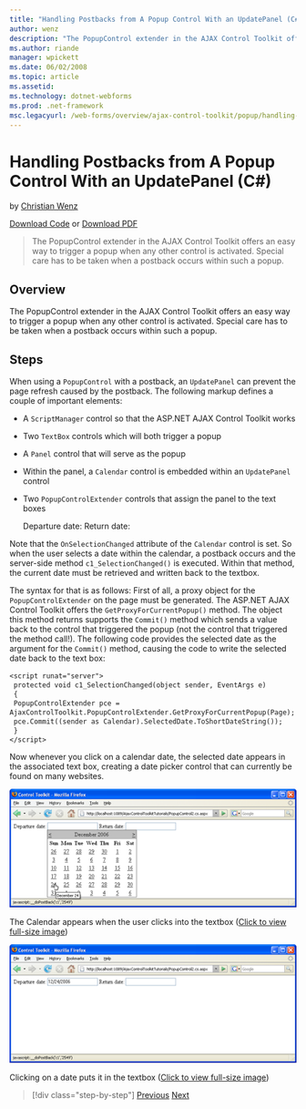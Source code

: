 ```yaml
---
title: "Handling Postbacks from A Popup Control With an UpdatePanel (C#) | Microsoft Docs"
author: wenz
description: "The PopupControl extender in the AJAX Control Toolkit offers an easy way to trigger a popup when any other control is activated. Special care has to be taken..."
ms.author: riande
manager: wpickett
ms.date: 06/02/2008
ms.topic: article
ms.assetid: 
ms.technology: dotnet-webforms
ms.prod: .net-framework
msc.legacyurl: /web-forms/overview/ajax-control-toolkit/popup/handling-postbacks-from-a-popup-control-with-an-updatepanel-cs
---
```

Handling Postbacks from A Popup Control With an UpdatePanel (C#)
====================
by [Christian Wenz](https://github.com/wenz)

[Download Code](http://download.microsoft.com/download/9/3/f/93f8daea-bebd-4821-833b-95205389c7d0/PopupControl2.cs.zip) or [Download PDF](http://download.microsoft.com/download/2/d/c/2dc10e34-6983-41d4-9c08-f78f5387d32b/popupcontrol2CS.pdf)

> The PopupControl extender in the AJAX Control Toolkit offers an easy way to trigger a popup when any other control is activated. Special care has to be taken when a postback occurs within such a popup.


## Overview

The PopupControl extender in the AJAX Control Toolkit offers an easy way to trigger a popup when any other control is activated. Special care has to be taken when a postback occurs within such a popup.

## Steps

When using a `PopupControl` with a postback, an `UpdatePanel` can prevent the page refresh caused by the postback. The following markup defines a couple of important elements:

- A `ScriptManager` control so that the ASP.NET AJAX Control Toolkit works
- Two `TextBox` controls which will both trigger a popup
- A `Panel` control that will serve as the popup
- Within the panel, a `Calendar` control is embedded within an `UpdatePanel` control
- Two `PopupControlExtender` controls that assign the panel to the text boxes

    <form id="form1" runat="server">
     <asp:ScriptManager ID="asm" runat="server" />
     <div>
     Departure date: <asp:TextBox ID="tbDeparture" runat="server" />
     Return date: <asp:TextBox ID="tbReturn" runat="server" />
     </div>
     <asp:Panel ID="pnlCalendar" runat="server">
     <asp:UpdatePanel ID="up1" runat="server">
     <ContentTemplate>
     <asp:Calendar ID="c1" runat="server" 
     OnSelectionChanged="c1_SelectionChanged" />
     </ContentTemplate>
     </asp:UpdatePanel>
     </asp:Panel>
     <ajaxToolkit:PopupControlExtender ID="pce1" runat="server"
     TargetControlID="tbDeparture" PopupControlID="pnlCalendar" Position="Bottom" />
     <ajaxToolkit:PopupControlExtender ID="pce2" runat="server"
     TargetControlID="tbReturn" PopupControlID="pnlCalendar" Position="Bottom" />
    </form>

Note that the `OnSelectionChanged` attribute of the `Calendar` control is set. So when the user selects a date within the calendar, a postback occurs and the server-side method `c1_SelectionChanged()` is executed. Within that method, the current date must be retrieved and written back to the textbox.

The syntax for that is as follows: First of all, a proxy object for the `PopupControlExtender` on the page must be generated. The ASP.NET AJAX Control Toolkit offers the `GetProxyForCurrentPopup()` method. The object this method returns supports the `Commit()` method which sends a value back to the control that triggered the popup (not the control that triggered the method call!). The following code provides the selected date as the argument for the `Commit()` method, causing the code to write the selected date back to the text box:

    <script runat="server">
     protected void c1_SelectionChanged(object sender, EventArgs e)
     {
     PopupControlExtender pce = AjaxControlToolkit.PopupControlExtender.GetProxyForCurrentPopup(Page);
     pce.Commit((sender as Calendar).SelectedDate.ToShortDateString());
     }
    </script>

Now whenever you click on a calendar date, the selected date appears in the associated text box, creating a date picker control that can currently be found on many websites.


[![The Calendar appears when the user clicks into the textbox](handling-postbacks-from-a-popup-control-with-an-updatepanel-cs/_static/image2.png)](handling-postbacks-from-a-popup-control-with-an-updatepanel-cs/_static/image1.png)

The Calendar appears when the user clicks into the textbox ([Click to view full-size image](handling-postbacks-from-a-popup-control-with-an-updatepanel-cs/_static/image3.png))


[![Clicking on a date puts it in the textbox](handling-postbacks-from-a-popup-control-with-an-updatepanel-cs/_static/image5.png)](handling-postbacks-from-a-popup-control-with-an-updatepanel-cs/_static/image4.png)

Clicking on a date puts it in the textbox ([Click to view full-size image](handling-postbacks-from-a-popup-control-with-an-updatepanel-cs/_static/image6.png))

>[!div class="step-by-step"] [Previous](using-multiple-popup-controls-cs.md) [Next](handling-postbacks-from-a-popup-control-without-an-updatepanel-cs.md)